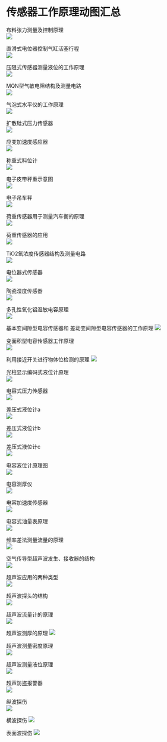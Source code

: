 # 传感器工作原理动图汇总

布料张力测量及控制原理       
![](0.gif)


直滑式电位器控制气缸活塞行程       
![](1.gif)

压阻式传感器测量液位的工作原理       
![](2.gif)


MQN型气敏电阻结构及测量电路      
![](3.gif)


气泡式水平仪的工作原理       
![](4.gif)

扩散硅式压力传感器       
![](5.gif)

应变加速度感应器        
![](6.gif)

称重式料位计           
![](7.gif)

电子皮带秤重示意图            
![](8.gif)

电子吊车秤            
![](9.gif)

荷重传感器用于测量汽车衡的原理           
![](10.gif)

荷重传感器的应用          
![](11.gif)

TiO2氧浓度传感器结构及测量电路          
![](12.gif)

电位器式传感器              
![](13.gif)

陶瓷湿度传感器              
![](14.gif)

多孔性氧化铝湿敏电容原理             
![](15.gif)


基本变间隙型电容传感器和
差动变间隙型电容传感器的工作原理
![](16.gif)

变面积型电容传感器工作原理           
![](17.gif)

利用接近开关进行物体位检测的原理
![](18.gif)

光柱显示编码式液位计原理          
![](19.gif)

电容式压力传感器            
![](20.gif)

差压式液位计a            
![](21.gif)

差压式液位计b            
![](22.gif)

差压式液位计c            
![](23.gif)

电容液位计原理图            
![](24.gif)

电容测厚仪             
![](25.gif)

电容加速度传感器                 
![](26.gif)

电容式油量表原理          
![](27.gif)

频率差法测量流量的原理             
![](28.gif)

空气传导型超声波发生、接收器的结构               
![](29.gif)

超声波应用的两种类型                   
![](30.gif)

超声波探头的结构               
![](31.gif)

超声波流量计的原理              
![](32.gif)


超声波测厚的原理
![](33.gif)

超声波测量密度原理              
![](34.gif)

超声波测量液位原理             
![](35.gif)

超声防盗报警器                 
![](36.gif)
 
纵波探伤         
![](37.gif)

横波探伤
![](38.gif)

表面波探伤
![](39.gif)
 




